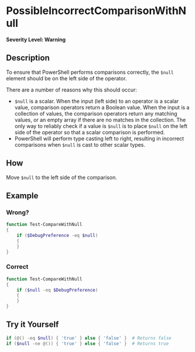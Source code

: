 # PossibleIncorrectComparisonWithNull

**Severity Level: Warning**

## Description

To ensure that PowerShell performs comparisons correctly, the `$null` element should be on the left side of the operator.

There are a number of reasons why this should occur:
* `$null` is a scalar. When the input (left side) to an operator is a scalar value, comparison operators return a Boolean value. When the input is a collection of values, the comparison operators return any matching values, or an empty array if there are no matches in the collection. The only way to reliably check if a value is `$null` is to place `$null` on the left side of the operator so that a scalar comparison is performed.
* PowerShell will perform type casting left to right, resulting in incorrect comparisons when `$null` is cast to other scalar types.

## How

Move `$null` to the left side of the comparison.

## Example

### Wrong?

``` PowerShell
function Test-CompareWithNull
{
	if ($DebugPreference -eq $null)
	{
	}
}
```

### Correct

``` PowerShell
function Test-CompareWithNull
{
	if ($null -eq $DebugPreference)
	{
	}
}
```

## Try it Yourself

``` PowerShell
if (@() -eq $null) { 'true' } else { 'false' }  # Returns false
if ($null -ne @()) { 'true' } else { 'false' }  # Returns true
```

